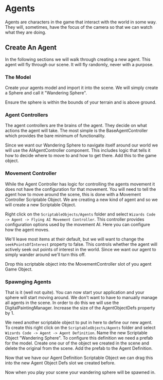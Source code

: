 ﻿# Agents

Agents are characters in the game that interact with the world in some way. They will, sometimes, have the focus of the camera so that we can watch what they are doing.

## Create An Agent

In the following sections we will walk through creating a new agent. This agent will fly through our scene. It will fly randomly, never with a purpose.

### The Model

Create your agents model and import it into the scene. We will simply create a Sphere and call it "Wandering Sphere".

Ensure the sphere is within the bounds of your terrain and is above ground.

### Agent Controllers

The agent controllers are the brains of the agent. They decide on what actions the agent will take. The most simple is the BaseAgentController which provides the bare minimum of functionality.

Since we want our Wandering Sphere to navigate itself around our world we will use the AIAgentController component. This includes logic that tells it how to decide where to move to and how to get there. Add this to the game object.

### Movement Controller

While the Agent Controller has logic for controlling the agents movement it does not have the configuration for that movement. You will need to tell the agent how to move around the scene, this is done with a Movement Controller Scriptable Object. We are creating a new kind of agent and so we will create a new Scriptable Object.

Right click on the `ScriptableObjects/Agents` folder and select `Wizards Code -> Agent -> Flying AI Movement Controller`. This controller provides configuration options used by the movement AI. Here you can configure how the agent moves.

We'll leave most items at their default, but we will want to change the `seekPointsOfInterest` property to false. This controls whether the agent will actively seek out points of interest in the world. Since we want our agent to simply wander around we'll turn this off.

Drop this scriptable object into the MovementController slot of you agent Game Object.

### Spawnging Agents

That is it (well not quite). You can now start your application and your sphere will start moving around. We don't want to have to manually manage all agents in the scene. In order to do this we will use the DigitalPaintingManager. Increase the size of the AgentObjectDefs property by 1.

We need another scriptable object to put in here to define our new agent. To create this right click on the `ScriptableObjects/Agents` folder and select `Wizards Code -> Agent -> Agent Definition`. Name the new Scriptable Object "Wandering Sphere". To configure this definition we need a prefab for the model. Create one our of the object we created in the scene and delete the original from the scene. Add the prefab to the Agent Definition.

Now that we have our Agent Definition Scriptable Object we can drag this into the new Agent Object Defs slot we created before.

Now when you play your scene your wandering sphere will be spawned in.

